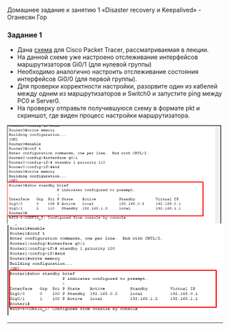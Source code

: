 Домашнее задание к занятию 1 «Disaster recovery и Keepalived» - Оганесян Гор

### Задание 1
- Дана [схема](1/hsrp_advanced.pkt) для Cisco Packet Tracer, рассматриваемая в лекции.
- На данной схеме уже настроено отслеживание интерфейсов маршрутизаторов Gi0/1 (для нулевой группы)
- Необходимо аналогично настроить отслеживание состояния интерфейсов Gi0/0 (для первой группы).
- Для проверки корректности настройки, разорвите один из кабелей между одним из маршрутизаторов и Switch0 и запустите ping между PC0 и Server0.
- На проверку отправьте получившуюся схему в формате pkt и скриншот, где виден процесс настройки маршрутизатора.



![Config 1](https://github.com/hovhannisyan-code/hsrp/blob/master/img/Screenshot_0.png)
![Config 2](https://github.com/hovhannisyan-code/hsrp/blob/master/img/Screenshot_1.png)

------